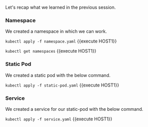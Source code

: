 Let's recap what we learned in the previous session.

### Namespace
We created a namespace in which we can work.

`kubectl apply -f namespace.yaml` {{execute HOST1}}

`kubectl get namespaces` {{execute HOST1}}

### Static Pod
We created a static pod with the below command.

`kubectl apply -f static-pod.yaml` {{execute HOST1}}

### Service
We created a service for our static-pod with the below command.

`kubectl apply -f service.yaml` {{execute HOST1}}